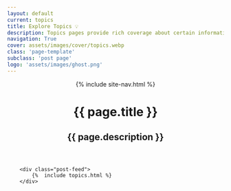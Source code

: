 ```yaml
---
layout: default
current: topics
title: Explore Topics 💡
description: Topics pages provide rich coverage about certain information, opinion, and discussion.
navigation: True
cover: assets/images/cover/topics.webp
class: 'page-template'
subclass: 'post page'
logo: 'assets/images/ghost.png'
---
```


<header class="site-header outer" style="background-image: url({{ site.baseurl }}{% if page.cover %}{{ page.cover }}{% else %}{{ site.cover }}{% endif %}">
    <div class="inner">
    	{% include site-nav.html %}
        <div class="site-header-content">
            <h1 class="site-title">{{ page.title }}</h1>
            <h2 class="site-description">{{ page.description }}</h2>
        </div>
    </div>
</header>

<main id="site-main" class="site-main outer" role="main">

        <div class="post-feed">
            {%  include topics.html %}
        </div>

</main>
